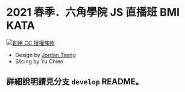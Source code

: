 # 2021 春季．六角學院 JS 直播班 BMI KATA

<a rel="license" href="http://creativecommons.org/licenses/by-nc/3.0/tw/"><img alt="創用 CC 授權條款" style="border-width:0" src="https://i.creativecommons.org/l/by-nc/3.0/tw/88x31.png" /></a>

* Design by [Jordan Tseng](https://jordanttcdesign.medium.com/)
* Slicing by Yu Chien

## 詳細說明請見分支 `develop` README。
